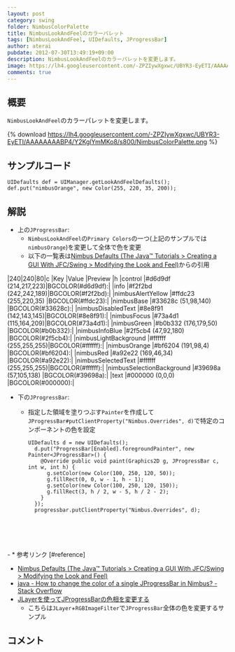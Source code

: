 ```yaml
---
layout: post
category: swing
folder: NimbusColorPalette
title: NimbusLookAndFeelのカラーパレット
tags: [NimbusLookAndFeel, UIDefaults, JProgressBar]
author: aterai
pubdate: 2012-07-30T13:49:19+09:00
description: NimbusLookAndFeelのカラーパレットを変更します。
image: https://lh4.googleusercontent.com/-ZPZIywXgxwc/UBYR3-EyETI/AAAAAAAABP4/Y2KglYmMKo8/s800/NimbusColorPalette.png
comments: true
---
```

## 概要
`NimbusLookAndFeel`のカラーパレットを変更します。

{% download https://lh4.googleusercontent.com/-ZPZIywXgxwc/UBYR3-EyETI/AAAAAAAABP4/Y2KglYmMKo8/s800/NimbusColorPalette.png %}

## サンプルコード
<pre class="prettyprint"><code>UIDefaults def = UIManager.getLookAndFeelDefaults();
def.put("nimbusOrange", new Color(255, 220, 35, 200));
</code></pre>

## 解説
- 上の`JProgressBar`:
    - `NimbusLookAndFeel`の`Primary Colors`の一つ(上記のサンプルでは`nimbusOrange`)を変更して全体で色を変更
    - 以下の一覧表は[Nimbus Defaults (The Java™ Tutorials > Creating a GUI With JFC/Swing > Modifying the Look and Feel)](https://docs.oracle.com/javase/tutorial/uiswing/lookandfeel/_nimbusDefaults.html)からの引用

<!-- dummy comment line for breaking list -->
|240|240|80|c
|Key                       |Value                |Preview          |h
|control                   |#d6d9df (214,217,223)|BGCOLOR(#d6d9df):|
|info                      |#f2f2bd (242,242,189)|BGCOLOR(#f2f2bd):|
|nimbusAlertYellow         |#ffdc23 (255,220,35) |BGCOLOR(#ffdc23):|
|nimbusBase                |#33628c (51,98,140)  |BGCOLOR(#33628c):|
|nimbusDisabledText        |#8e8f91 (142,143,145)|BGCOLOR(#8e8f91):|
|nimbusFocus               |#73a4d1 (115,164,209)|BGCOLOR(#73a4d1):|
|nimbusGreen               |#b0b332 (176,179,50) |BGCOLOR(#b0b332):|
|nimbusInfoBlue            |#2f5cb4 (47,92,180)  |BGCOLOR(#2f5cb4):|
|nimbusLightBackground     |#ffffff (255,255,255)|BGCOLOR(#ffffff):|
|nimbusOrange              |#bf6204 (191,98,4)   |BGCOLOR(#bf6204):|
|nimbusRed                 |#a92e22 (169,46,34)  |BGCOLOR(#a92e22):|
|nimbusSelectedText        |#ffffff (255,255,255)|BGCOLOR(#ffffff):|
|nimbusSelectionBackground |#39698a (57,105,138) |BGCOLOR(#39698a):|
|text                      |#000000 (0,0,0)      |BGCOLOR(#000000):|

- 下の`JProgressBar`:
    - 指定した領域を塗りつぶす`Painter`を作成して`JProgressBar#putClientProperty("Nimbus.Overrides", d)`で特定のコンポーネントの色を設定
        
        <pre class="prettyprint"><code>UIDefaults d = new UIDefaults();
        d.put("ProgressBar[Enabled].foregroundPainter", new Painter&lt;JProgressBar&gt;() {
          @Override public void paint(Graphics2D g, JProgressBar c, int w, int h) {
            g.setColor(new Color(100, 250, 120, 50));
            g.fillRect(0, 0, w - 1, h - 1);
            g.setColor(new Color(100, 250, 120, 150));
            g.fillRect(3, h / 2, w - 5, h / 2 - 2);
          }
        });
        progressbar.putClientProperty("Nimbus.Overrides", d);
</code></pre>
    - * 参考リンク [#reference]
- [Nimbus Defaults (The Java™ Tutorials > Creating a GUI With JFC/Swing > Modifying the Look and Feel)](https://docs.oracle.com/javase/tutorial/uiswing/lookandfeel/_nimbusDefaults.html)
- [java - How to change the color of a single JProgressBar in Nimbus? - Stack Overflow](https://stackoverflow.com/questions/10847308/how-to-change-the-color-of-a-single-jprogressbar-in-nimbus)
- [JLayerを使ってJProgressBarの色相を変更する](https://ateraimemo.com/Swing/ColorChannelSwapFilter.html)
    - こちらは`JLayer`+`RGBImageFilter`で`JProgressBar`全体の色を変更するサンプル

<!-- dummy comment line for breaking list -->

## コメント
